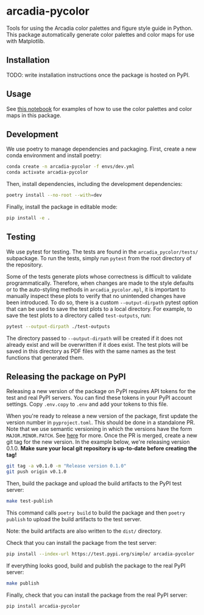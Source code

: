 # arcadia-pycolor

Tools for using the Arcadia color palettes and figure style guide in Python.  
This package automatically generate color palettes and color maps for use with Matplotlib.

## Installation

TODO: write installation instructions once the package is hosted on PyPI.

## Usage

See [this notebook](usage_example.ipynb) for examples of how to use the color palettes and color maps in this package.

## Development

We use poetry to manage dependencies and packaging. First, create a new conda environment and install poetry:

```bash
conda create -n arcadia-pycolor -f envs/dev.yml
conda activate arcadia-pycolor
```

Then, install dependencies, including the development dependencies:

```bash
poetry install --no-root --with=dev
```

Finally, install the package in editable mode:

```bash
pip install -e .
```

## Testing

We use pytest for testing. The tests are found in the `arcadia_pycolor/tests/` subpackage. To run the tests, simply run `pytest` from the root directory of the repository.

Some of the tests generate plots whose correctness is difficult to validate programmatically. Therefore, when changes are made to the style defaults or to the auto-styling methods in `arcadia_pycolor.mpl`, it is important to manually inspect these plots to verify that no unintended changes have been introduced. To do so, there is a custom `--output-dirpath` pytest option that can be used to save the test plots to a local directory. For example, to save the test plots to a directory called `test-outputs`, run:

```bash
pytest --output-dirpath ./test-outputs
```

The directory passed to `--output-dirpath` will be created if it does not already exist and will be overwritten if it does exist. The test plots will be saved in this directory as PDF files with the same names as the test functions that generated them.


## Releasing the package on PyPI

Releasing a new version of the package on PyPI requires API tokens for the test and real PyPI servers. You can find these tokens in your PyPI account settings. Copy `.env.copy` to `.env` and add your tokens to this file.

When you're ready to release a new version of the package, first update the version number in `pyproject.toml`. This should be done in a standalone PR. Note that we use semantic versioning in which the versions have the form `MAJOR.MINOR.PATCH`. See [here](https://semver.org/) for more. Once the PR is merged, create a new git tag for the new version. In the example below, we're releasing version 0.1.0. __Make sure your local git repository is up-to-date before creating the tag!__

```bash
git tag -a v0.1.0 -m "Release version 0.1.0"
git push origin v0.1.0
```

Then, build the package and upload the build artifacts to the PyPI test server:

```bash
make test-publish
```

This command calls `poetry build` to build the package and then `poetry publish` to upload the build artifacts to the test server.

Note: the build artifacts are also written to the `dist/` directory. 

Check that you can install the package from the test server:

```bash
pip install --index-url https://test.pypi.org/simple/ arcadia-pycolor
```

If everything looks good, build and publish the package to the real PyPI server:

```bash
make publish
```

Finally, check that you can install the package from the real PyPI server:

```bash
pip install arcadia-pycolor
```
